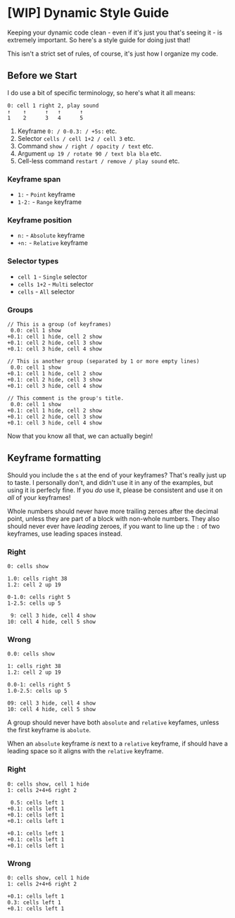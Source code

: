 # [WIP] Dynamic Style Guide #
Keeping your dynamic code clean - even if it's just you that's seeing it - is extremely important.
So here's a style guide for doing just that!

This isn't a strict set of rules, of course, it's just how I organize my code.

## Before we Start ##
I do use a bit of specific terminology, so here's what it all means:

```
0: cell 1 right 2, play sound
↑    ↑      ↑   ↑      ↑
1    2      3   4      5
```
1. Keyframe `0: / 0-0.3: / +5s:` etc.
2. Selector `cells / cell 1+2 / cell 3` etc.
3. Command `show / right / opacity / text` etc.
4. Argument `up 19 / rotate 90 / text bla bla` etc.
5. Cell-less command `restart / remove / play sound` etc.

### Keyframe span ###
* `1:` - `Point` keyframe
* `1-2:` - `Range` keyframe

### Keyframe position ###
* `n:` - `Absolute` keyframe
* `+n:` - `Relative` keyframe

### Selector types ###
* `cell 1` - `Single` selector
* `cells 1+2` - `Multi` selector
* `cells` - `All` selector

### Groups ###
```
// This is a group (of keyframes)
 0.0: cell 1 show
+0.1: cell 1 hide, cell 2 show
+0.1: cell 2 hide, cell 3 show
+0.1: cell 3 hide, cell 4 show

// This is another group (separated by 1 or more empty lines)
 0.0: cell 1 show
+0.1: cell 1 hide, cell 2 show
+0.1: cell 2 hide, cell 3 show
+0.1: cell 3 hide, cell 4 show

// This comment is the group's title.
 0.0: cell 1 show
+0.1: cell 1 hide, cell 2 show
+0.1: cell 2 hide, cell 3 show
+0.1: cell 3 hide, cell 4 show
```

Now that you know all that, we can actually begin!

## Keyframe formatting ##
Should you include the `s` at the end of your keyframes?
That's really just up to taste. I personally don't, and didn't use it in any of the examples, but using it is perfecly fine.
If you _do_ use it, please be consistent and use it on _all_ of your keyframes!

Whole numbers should never have more trailing zeroes after the decimal point, unless they are part of a block with non-whole numbers.
They also should never ever have _leading_ zeroes, if you want to line up the `:` of two keyframes, use leading spaces instead.
### Right ###
```
0: cells show

1.0: cells right 38
1.2: cell 2 up 19

0-1.0: cells right 5
1-2.5: cells up 5

 9: cell 3 hide, cell 4 show
10: cell 4 hide, cell 5 show
```
### Wrong ###
```
0.0: cells show

1: cells right 38
1.2: cell 2 up 19

0.0-1: cells right 5
1.0-2.5: cells up 5

09: cell 3 hide, cell 4 show
10: cell 4 hide, cell 5 show
```

A group should never have both `absolute` and `relative` keyfames, unless the first keyframe is `abolute`.

When an `absolute` keyframe _is_ next to a `relative` keyframe, if should have a leading space so it aligns with the `relative` keyframe.
### Right ###
```
0: cells show, cell 1 hide
1: cells 2+4+6 right 2

 0.5: cells left 1
+0.1: cells left 1
+0.1: cells left 1
+0.1: cells left 1

+0.1: cells left 1
+0.1: cells left 1
+0.1: cells left 1
```
### Wrong ###
```
0: cells show, cell 1 hide
1: cells 2+4+6 right 2

+0.1: cells left 1
0.3: cells left 1
+0.1: cells left 1
```
